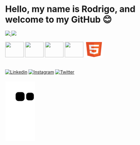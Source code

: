 # Hello, my name is Rodrigo, and welcome to my GitHub 😊

<div align="">
  <a href="https://github.com/Rodrigo-Negreiros">
    <img height="145em" src="https://github-readme-stats.vercel.app/api?username=Rodrigo-Negreiros&count_private=true&include_all_commits=true&show_icons=true&theme=dracula&hide_border=false&show_owner=true"/>
    <img height="145em" src="https://github-readme-stats.vercel.app/api/top-langs/?username=Rodrigo-Negreiros&theme=dracula&hide_border=false&&layout=compact"/>
  </a>
</div>

<div style="display: inline_block"><br>
  
  <img align="center" height="50" width="60" src="https://cdn.jsdelivr.net/gh/devicons/devicon/icons/python/python-original.svg" />
          
  <img align="center" height="50" width="60" src="https://cdn.jsdelivr.net/gh/devicons/devicon/icons/mysql/mysql-original-wordmark.svg" />
 
  <img align="center" height="50" width="60" src="https://cdn.jsdelivr.net/gh/devicons/devicon/icons/git/git-original.svg" />

  <img align="center" height="50" width="60" src="https://cdn.jsdelivr.net/gh/devicons/devicon/icons/r/r-original.svg" />        
          
  <img align="center" height="50" width="60" src="https://raw.githubusercontent.com/devicons/devicon/master/icons/html5/html5-original.svg">

</div>

#

[![Linkedin](https://img.shields.io/badge/LinkedIn-0077B5?style=for-the-badge&logo=linkedin&logoColor=white)](https://www.linkedin.com/in/rodrigo-negreiros-384120182/)
[![Instagram](https://img.shields.io/badge/Instagram-E4405F?style=for-the-badge&logo=instagram&logoColor=white)](https://www.instagram.com/rodrigonegreiros20/)
[![Twitter](https://img.shields.io/badge/Twitter-1DA1F2?style=for-the-badge&logo=twitter&logoColor=white)](https://twitter.com/RodrigoNeg49610)


###

![Snake animation](https://raw.githubusercontent.com/Rodrigo-Negreiros/Rodrigo-Negreiros/output/github-contribution-grid-snake.svg)

